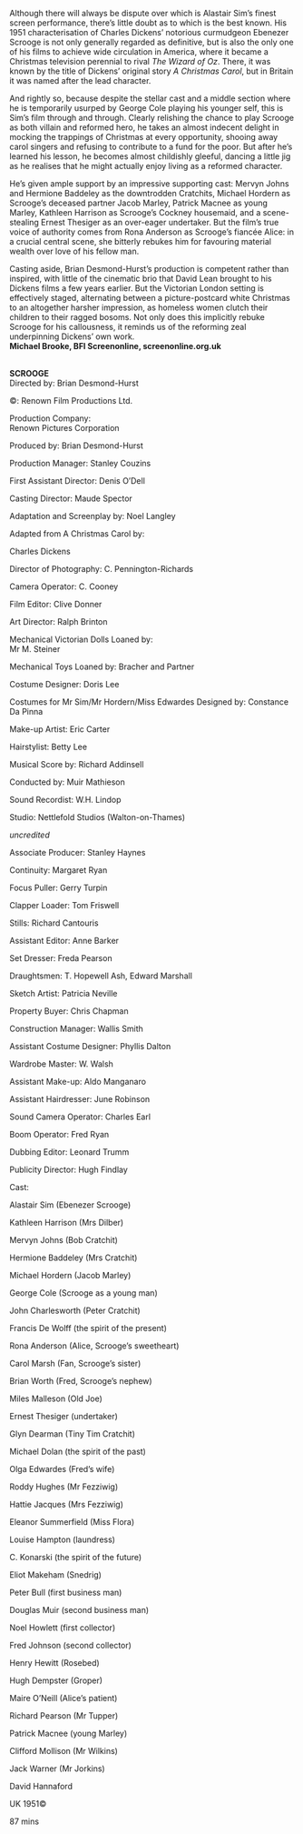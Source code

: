 

Although there will always be dispute over which is Alastair Sim’s finest screen performance, there’s little doubt as to which is the best known. His 1951 characterisation of Charles Dickens’ notorious curmudgeon Ebenezer Scrooge is not only generally regarded as definitive, but is also the only one of his films to achieve wide circulation in America, where it became a Christmas television perennial to rival _The Wizard of Oz_. There, it was known by the title of Dickens’ original story _A Christmas Carol_, but in Britain it was named after the lead character.

And rightly so, because despite the stellar cast and a middle section where he is temporarily usurped by George Cole playing his younger self, this is Sim’s film through and through. Clearly relishing the chance to play Scrooge as both villain and reformed hero, he takes an almost indecent delight in mocking the trappings of Christmas at every opportunity, shooing away carol singers and refusing to contribute to a fund for the poor. But after he’s learned his lesson, he becomes almost childishly gleeful, dancing a little jig as he realises that he might actually enjoy living as a reformed character.

He’s given ample support by an impressive supporting cast: Mervyn Johns and Hermione Baddeley as the downtrodden Cratchits, Michael Hordern as Scrooge’s deceased partner Jacob Marley, Patrick Macnee as young Marley, Kathleen Harrison as Scrooge’s Cockney housemaid, and a scene-stealing Ernest Thesiger as an over-eager undertaker. But the film’s true voice of authority comes from Rona Anderson as Scrooge’s fiancée Alice: in a crucial central scene, she bitterly rebukes him for favouring material wealth over love of his fellow man.

Casting aside, Brian Desmond-Hurst’s production is competent rather than inspired, with little of the cinematic brio that David Lean brought to his Dickens films a few years earlier. But the Victorian London setting is effectively staged, alternating between a picture-postcard white Christmas to an altogether harsher impression, as homeless women clutch their children to their ragged bosoms. Not only does this implicitly rebuke Scrooge for his callousness, it reminds us of the reforming zeal underpinning Dickens’ own work.  
**Michael Brooke, BFI Screenonline, screenonline.org.uk**
<br><br>

**SCROOGE**<br>
Directed by: Brian Desmond-Hurst<br>

©:  Renown Film Productions Ltd.<br>

Production Company:  
Renown Pictures Corporation<br>

Produced by: Brian Desmond-Hurst<br>

Production Manager: Stanley Couzins<br>

First Assistant Director: Denis O’Dell<br>

Casting Director: Maude Spector<br>

Adaptation and Screenplay by: Noel Langley<br>

Adapted from A Christmas Carol by:

Charles Dickens<br>

Director of Photography: C. Pennington-Richards<br>

Camera Operator: C. Cooney<br>

Film Editor: Clive Donner<br>

Art Director: Ralph Brinton<br>

Mechanical Victorian Dolls Loaned by:  
Mr M. Steiner<br>

Mechanical Toys Loaned by: Bracher and Partner<br>

Costume Designer: Doris Lee<br>

Costumes for Mr Sim/Mr Hordern/Miss Edwardes Designed by: Constance Da Pinna<br>

Make-up Artist: Eric Carter<br>

Hairstylist: Betty Lee<br>

Musical Score by: Richard Addinsell<br>

Conducted by: Muir Mathieson<br>

Sound Recordist: W.H. Lindop<br>

Studio: Nettlefold Studios (Walton-on-Thames)<br>

_uncredited_<br>

Associate Producer: Stanley Haynes<br>

Continuity: Margaret Ryan<br>

Focus Puller: Gerry Turpin<br>

Clapper Loader: Tom Friswell<br>

Stills: Richard Cantouris<br>

Assistant Editor: Anne Barker<br>

Set Dresser: Freda Pearson<br>

Draughtsmen: T. Hopewell Ash, Edward Marshall<br>

Sketch Artist: Patricia Neville<br>

Property Buyer: Chris Chapman<br>

Construction Manager: Wallis Smith<br>

Assistant Costume Designer: Phyllis Dalton<br>

Wardrobe Master: W. Walsh<br>

Assistant Make-up: Aldo Manganaro

Assistant Hairdresser: June Robinson

Sound Camera Operator: Charles Earl

Boom Operator: Fred Ryan

Dubbing Editor: Leonard Trumm

Publicity Director: Hugh Findlay

Cast:

Alastair Sim (Ebenezer Scrooge)

Kathleen Harrison (Mrs Dilber)

Mervyn Johns (Bob Cratchit)

Hermione Baddeley (Mrs Cratchit)

Michael Hordern (Jacob Marley)

George Cole (Scrooge as a young man)

John Charlesworth (Peter Cratchit)

Francis De Wolff (the spirit of the present)

Rona Anderson (Alice, Scrooge’s sweetheart)

Carol Marsh (Fan, Scrooge’s sister)

Brian Worth (Fred, Scrooge’s nephew)

Miles Malleson (Old Joe)

Ernest Thesiger (undertaker)

Glyn Dearman (Tiny Tim Cratchit)

Michael Dolan (the spirit of the past)

Olga Edwardes (Fred’s wife)

Roddy Hughes (Mr Fezziwig)

Hattie Jacques (Mrs Fezziwig)

Eleanor Summerfield (Miss Flora)

Louise Hampton (laundress)

C. Konarski (the spirit of the future)

Eliot Makeham (Snedrig)

Peter Bull (first business man)

Douglas Muir (second business man)

Noel Howlett (first collector)

Fred Johnson (second collector)

Henry Hewitt (Rosebed)

Hugh Dempster (Groper)

Maire O’Neill (Alice’s patient)

Richard Pearson (Mr Tupper)

Patrick Macnee (young Marley)

Clifford Mollison (Mr Wilkins)

Jack Warner (Mr Jorkins)

David Hannaford

UK 1951©

87 mins
<!--stackedit_data:
eyJoaXN0b3J5IjpbLTIwMzg4Mzk3OTRdfQ==
-->